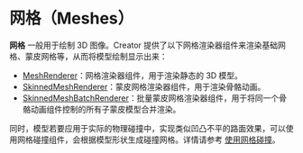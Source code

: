 # 网格（Meshes）

**网格** 一般用于绘制 3D 图像。Creator 提供了以下网格渲染器组件来渲染基础网格、蒙皮网格等，从而将模型绘制显示出来：

- [MeshRenderer](../../engine/renderable/model-component.md)：网格渲染器组件，用于渲染静态的 3D 模型。
- [SkinnedMeshRenderer](../../engine/renderable/skeletal-skinnedMeshRenderer.md)：蒙皮网格渲染器组件，用于渲染骨骼动画。
- [SkinnedMeshBatchRenderer](../../engine/renderable/skeletal-skinnedMeshBatchRenderer.md)：批量蒙皮网格渲染器组件，用于将同一个骨骼动画组件控制的所有子蒙皮模型合并渲染。

同时，模型若要应用于实际的物理碰撞中，实现类似凹凸不平的路面效果，可以使用网格碰撞组件，会根据模型形状生成碰撞网格。详情请参考 [使用网格碰撞](../../physics/physics-collider.md#%E5%AE%9E%E7%8E%B0%E9%B9%85%E8%BD%AF%E7%9F%B3)。
